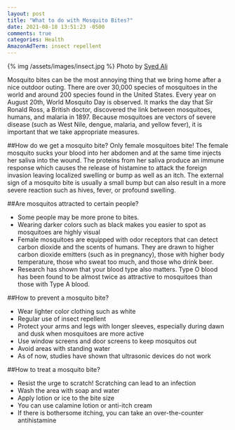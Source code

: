 ```yaml
---
layout: post
title: "What to do with Mosquito Bites?"
date: 2021-08-18 13:51:23 -0500
comments: true
categories: Health
AmazonAdTerm: insect repellent
---
```

{% img /assets/images/insect.jpg %}
Photo by <a href="https://unsplash.com/@syedmohdali121?utm_source=unsplash&utm_medium=referral&utm_content=creditCopyText">Syed Ali</a>

Mosquito bites can be the most annoying thing that we bring home after a nice outdoor outing. There are over 30,000 species of mosquitoes in the world and around 200 species found in the United States. Every year on August 20th, World Mosquito Day is observed. It marks the day that Sir Ronald Ross, a British doctor, discovered the link between mosquitoes, humans, and malaria in 1897. Because mosquitoes are vectors of severe disease (such as West Nile, dengue, malaria, and yellow fever), it is important that we take appropriate measures.

##How do we get a mosquito bite?
Only female mosquitoes bite! The female mosquito sucks your blood into her abdomen and at the same time injects her saliva into the wound. The proteins from her saliva produce an immune response which causes the release of histamine to attack the foreign invasion leaving localized swelling or bump as well as an itch. The external sign of a mosquito bite is usually a small bump but can also result in a more severe reaction such as hives, fever, or profound swelling.

##Are mosquitos attracted to certain people?
- Some people may be more prone to bites.
- Wearing darker colors such as black makes you easier to spot as mosquitoes are highly visual
- Female mosquitoes are equipped with odor receptors that can detect carbon dioxide and the scents of humans.  They are drawn to higher carbon dioxide emitters (such as in pregnancy), those with higher body temperature, those who sweat too much, and those who drink beer.
- Research has shown that your blood type also matters. Type O blood has been found to be almost twice as attractive to mosquitoes than those with Type A blood.

##How to prevent a mosquito bite?
- Wear lighter color clothing such as white
- Regular use of insect repellent
- Protect your arms and legs with longer sleeves, especially during dawn and dusk when mosquitoes are more active
- Use window screens and door screens to keep mosquitos out
- Avoid areas with standing water
- As of now, studies have shown that ultrasonic devices do not work

##How to treat a mosquito bite?
- Resist the urge to scratch!  Scratching can lead to an infection
- Wash the area with soap and water
- Apply lotion or ice to the bite size
- You can use calamine lotion or anti-itch cream
- If there is bothersome itching, you can take an over-the-counter antihistamine
